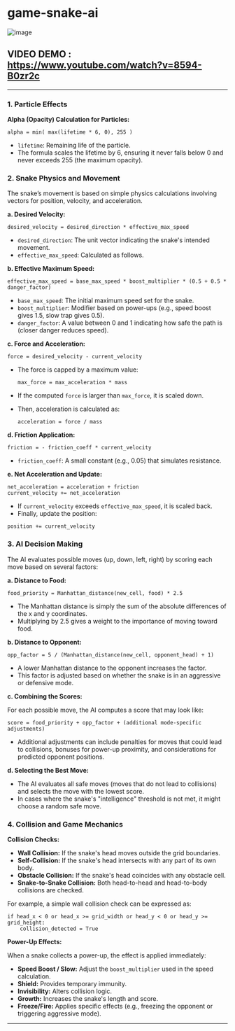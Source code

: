 # game-snake-ai

![image](https://github.com/user-attachments/assets/cf1c233f-5921-4bad-adbd-cd3b40dc4324)
## VIDEO DEMO : https://www.youtube.com/watch?v=8594-B0zr2c
---

### 1. Particle Effects

**Alpha (Opacity) Calculation for Particles:**

```
alpha = min( max(lifetime * 6, 0), 255 )
```

- `lifetime`: Remaining life of the particle.
- The formula scales the lifetime by 6, ensuring it never falls below 0 and never exceeds 255 (the maximum opacity).

### 2. Snake Physics and Movement

The snake’s movement is based on simple physics calculations involving vectors for position, velocity, and acceleration.

**a. Desired Velocity:**

```
desired_velocity = desired_direction * effective_max_speed
```

- `desired_direction`: The unit vector indicating the snake's intended movement.
- `effective_max_speed`: Calculated as follows.

**b. Effective Maximum Speed:**

```
effective_max_speed = base_max_speed * boost_multiplier * (0.5 + 0.5 * danger_factor)
```

- `base_max_speed`: The initial maximum speed set for the snake.
- `boost_multiplier`: Modifier based on power-ups (e.g., speed boost gives 1.5, slow trap gives 0.5).
- `danger_factor`: A value between 0 and 1 indicating how safe the path is (closer danger reduces speed).

**c. Force and Acceleration:**

```
force = desired_velocity - current_velocity
```

- The force is capped by a maximum value:
  
  ```
  max_force = max_acceleration * mass
  ```

- If the computed `force` is larger than `max_force`, it is scaled down.
- Then, acceleration is calculated as:

  ```
  acceleration = force / mass
  ```

**d. Friction Application:**

```
friction = - friction_coeff * current_velocity
```

- `friction_coeff`: A small constant (e.g., 0.05) that simulates resistance.

**e. Net Acceleration and Update:**

```
net_acceleration = acceleration + friction
current_velocity += net_acceleration
```

- If `current_velocity` exceeds `effective_max_speed`, it is scaled back.
- Finally, update the position:

```
position += current_velocity
```

### 3. AI Decision Making

The AI evaluates possible moves (up, down, left, right) by scoring each move based on several factors:

**a. Distance to Food:**

```
food_priority = Manhattan_distance(new_cell, food) * 2.5
```

- The Manhattan distance is simply the sum of the absolute differences of the x and y coordinates.
- Multiplying by 2.5 gives a weight to the importance of moving toward food.

**b. Distance to Opponent:**

```
opp_factor = 5 / (Manhattan_distance(new_cell, opponent_head) + 1)
```

- A lower Manhattan distance to the opponent increases the factor.
- This factor is adjusted based on whether the snake is in an aggressive or defensive mode.

**c. Combining the Scores:**

For each possible move, the AI computes a score that may look like:

```
score = food_priority + opp_factor + (additional mode-specific adjustments)
```

- Additional adjustments can include penalties for moves that could lead to collisions, bonuses for power-up proximity, and considerations for predicted opponent positions.

**d. Selecting the Best Move:**

- The AI evaluates all safe moves (moves that do not lead to collisions) and selects the move with the lowest score.
- In cases where the snake's "intelligence" threshold is not met, it might choose a random safe move.

### 4. Collision and Game Mechanics

**Collision Checks:**

- **Wall Collision:** If the snake's head moves outside the grid boundaries.
- **Self-Collision:** If the snake's head intersects with any part of its own body.
- **Obstacle Collision:** If the snake's head coincides with any obstacle cell.
- **Snake-to-Snake Collision:** Both head-to-head and head-to-body collisions are checked.

For example, a simple wall collision check can be expressed as:

```
if head_x < 0 or head_x >= grid_width or head_y < 0 or head_y >= grid_height:
    collision_detected = True
```

**Power-Up Effects:**

When a snake collects a power-up, the effect is applied immediately:
- **Speed Boost / Slow:** Adjust the `boost_multiplier` used in the speed calculation.
- **Shield:** Provides temporary immunity.
- **Invisibility:** Alters collision logic.
- **Growth:** Increases the snake's length and score.
- **Freeze/Fire:** Applies specific effects (e.g., freezing the opponent or triggering aggressive mode).

---
